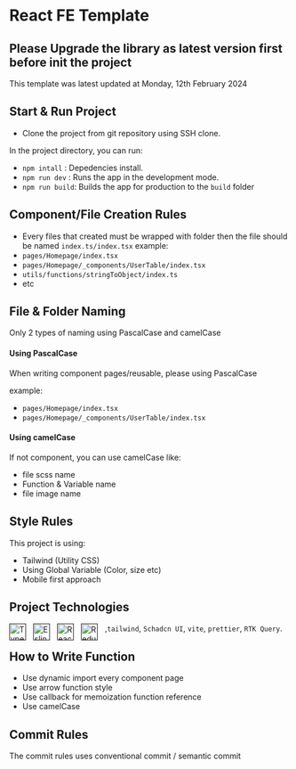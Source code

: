 # React FE Template

## Please Upgrade the library as latest version first before init the project
This template was latest updated at Monday, 12th February 2024

## Start & Run Project
- Clone the project from git repository using SSH clone.

In the project directory, you can run:

- `npm intall` : Depedencies install.
- `npm run dev` : Runs the app in the development mode.
- `npm run build`: Builds the app for production to the `build` folder

## Component/File Creation Rules
- Every files that created must be wrapped with folder then the file should be named `index.ts/index.tsx`
  example:
- `pages/Homepage/index.tsx`
- `pages/Homepage/_components/UserTable/index.tsx`
- `utils/functions/stringToObject/index.ts`
- etc

## File & Folder Naming
Only 2 types of naming using PascalCase and camelCase

#### Using PascalCase
When writing component pages/reusable, please using PascalCase

example:
- `pages/Homepage/index.tsx`
- `pages/Homepage/_components/UserTable/index.tsx`

#### Using camelCase

If not component, you can use camelCase like:
- file scss name
- Function & Variable name
- file image name

## Style Rules
This project  is using: 
- Tailwind (Utility CSS)
- Using Global Variable (Color, size etc)
- Mobile first approach

## Project Technologies
[<img align="left" alt="Typescript" width="30px" src="https://cdn.jsdelivr.net/gh/devicons/devicon/icons/typescript/typescript-original.svg" style="padding-right:10px;" />]()[<img align="left" alt="Eslint" width="30px" src="https://cdn.jsdelivr.net/gh/devicons/devicon/icons/eslint/eslint-original.svg" style="padding-right:10px;" />]()[<img align="left" alt="React" width="30px" src="https://cdn.jsdelivr.net/gh/devicons/devicon/icons/react/react-original.svg" style="padding-right:10px;" />]()[<img align="left" alt="Redux" width="30px" src="https://cdn.jsdelivr.net/gh/devicons/devicon/icons/redux/redux-original.svg" style="padding-right:10px;" />](),`tailwind`, `Schadcn UI`, `vite`, `prettier`, `RTK Query`.

## How to Write Function
- Use dynamic import every component page
- Use arrow function style
- Use callback for memoization function reference
- Use camelCase

## Commit Rules
The commit rules uses conventional commit / semantic commit

